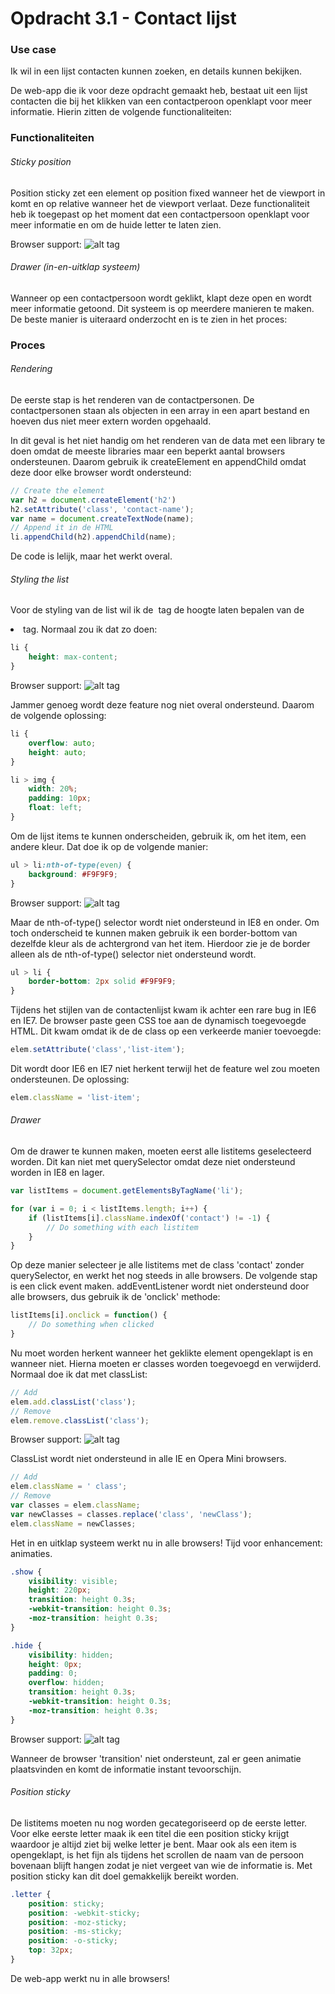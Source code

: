 # Opdracht 3.1 - Contact lijst

### Use case
Ik wil in een lijst contacten kunnen zoeken, en details kunnen bekijken.

De web-app die ik voor deze opdracht gemaakt heb, bestaat uit een lijst contacten die bij het klikken van een contactperoon openklapt voor meer informatie. Hierin zitten de volgende functionaliteiten:

### Functionaliteiten

###### Sticky position
Position sticky zet een element op position fixed wanneer het de viewport in komt en op relative wanneer het de viewport verlaat. Deze functionaliteit heb ik toegepast op het moment dat een contactpersoon openklapt voor meer informatie en om de huide letter te laten zien.

Browser support:
![alt tag](https://github.com/RaymondKorrel/bt/opdracht3-1/static/img/sticky-bs.jpg)

###### Drawer (in-en-uitklap systeem)
Wanneer op een contactpersoon wordt geklikt, klapt deze open en wordt meer informatie getoond. Dit systeem is op meerdere manieren te maken. De beste manier is uiteraard onderzocht en is te zien in het proces:

### Proces

###### Rendering
De eerste stap is het renderen van de contactpersonen. De contactpersonen staan als objecten in een array in een apart bestand en hoeven dus niet meer extern worden opgehaald. 

In dit geval is het niet handig om het renderen van de data met een library te doen omdat de meeste libraries maar een beperkt aantal browsers ondersteunen. Daarom gebruik ik createElement en appendChild omdat deze door elke browser wordt ondersteund:

```javascript
// Create the element
var h2 = document.createElement('h2')
h2.setAttribute('class', 'contact-name');
var name = document.createTextNode(name); 
// Append it in de HTML
li.appendChild(h2).appendChild(name);
```

De code is lelijk, maar het werkt overal.

###### Styling the list
Voor de styling van de list wil ik de <img> tag de hoogte laten bepalen van de <li> tag. Normaal zou ik dat zo doen:

```css
li {
	height: max-content;
}
```

Browser support:
![alt tag](https://github.com/RaymondKorrel/bt/opdracht3-1/static/img/max-content.jpg)

Jammer genoeg wordt deze feature nog niet overal ondersteund. Daarom de volgende oplossing:
```css
li {
	overflow: auto;
	height: auto;
}

li > img {
	width: 20%;
	padding: 10px;
	float: left;
}
```

Om de lijst items te kunnen onderscheiden, gebruik ik, om het item, een andere kleur. Dat doe ik op de volgende manier:
```css
ul > li:nth-of-type(even) {
	background: #F9F9F9;
}
```

Browser support:
![alt tag](https://github.com/RaymondKorrel/bt/opdracht3-1/static/img/selector.jpg)

Maar de nth-of-type() selector wordt niet ondersteund in IE8 en onder. Om toch onderscheid te kunnen maken gebruik ik een border-bottom van dezelfde kleur als de achtergrond van het item. Hierdoor zie je de border alleen als de nth-of-type() selector niet ondersteund wordt.
```css
ul > li {
	border-bottom: 2px solid #F9F9F9;
}
```

Tijdens het stijlen van de contactenlijst kwam ik achter een rare bug in IE6 en IE7. De browser paste geen CSS toe aan de dynamisch toegevoegde HTML. Dit kwam omdat ik de de class op een verkeerde manier toevoegde:
```javascript
elem.setAttribute('class','list-item');
```

Dit wordt door IE6 en IE7 niet herkent terwijl het de feature wel zou moeten ondersteunen. De oplossing:
```javascript
elem.className = 'list-item';
```

###### Drawer
Om de drawer te kunnen maken, moeten eerst alle listitems geselecteerd worden. Dit kan niet met querySelector omdat deze niet ondersteund worden in IE8 en lager.
```javascript
var listItems = document.getElementsByTagName('li');

for (var i = 0; i < listItems.length; i++) {
	if (listItems[i].className.indexOf('contact') != -1) {
		// Do something with each listitem
	}
}
```

Op deze manier selecteer je alle listitems met de class 'contact' zonder querySelector, en werkt het nog steeds in alle browsers. De volgende stap is een click event maken. addEventListener wordt niet ondersteund door alle browsers, dus gebruik ik de 'onclick' methode:
```javascript
listItems[i].onclick = function() {
	// Do something when clicked
}
```

Nu moet worden herkent wanneer het geklikte element opengeklapt is en wanneer niet. Hierna moeten er classes worden toegevoegd en verwijderd. Normaal doe ik dat met classList:
```javascript
// Add
elem.add.classList('class');
// Remove
elem.remove.classList('class');
```

Browser support:
![alt tag](https://github.com/RaymondKorrel/bt/opdracht3-1/static/img/classlist.jpg)

ClassList wordt niet ondersteund in alle IE en Opera Mini browsers.
```javascript
// Add
elem.className = ' class';
// Remove
var classes = elem.className;
var newClasses = classes.replace('class', 'newClass');
elem.className = newClasses;
```

Het in en uitklap systeem werkt nu in alle browsers! Tijd voor enhancement: animaties.

```css
.show {
	visibility: visible;
	height: 220px;
	transition: height 0.3s;
	-webkit-transition: height 0.3s;
	-moz-transition: height 0.3s;
}

.hide {
	visibility: hidden;
	height: 0px;
	padding: 0;
	overflow: hidden;
	transition: height 0.3s;
	-webkit-transition: height 0.3s;
	-moz-transition: height 0.3s;
}
```

Browser support:
![alt tag](https://github.com/RaymondKorrel/bt/opdracht3-1/static/img/transitions.jpg)

Wanneer de browser 'transition' niet ondersteunt, zal er geen animatie plaatsvinden en komt de informatie instant tevoorschijn.

###### Position sticky
De listitems moeten nu nog worden gecategoriseerd op de eerste letter. Voor elke eerste letter maak ik een titel die een position sticky krijgt waardoor je altijd ziet bij welke letter je bent. Maar ook als een item is opengeklapt, is het fijn als tijdens het scrollen de naam van de persoon bovenaan blijft hangen zodat je niet vergeet van wie de informatie is. Met position sticky kan dit doel gemakkelijk bereikt worden.

```css
.letter {
	position: sticky;
	position: -webkit-sticky;
	position: -moz-sticky;
	position: -ms-sticky;
	position: -o-sticky;
	top: 32px;
}
```

De web-app werkt nu in alle browsers!